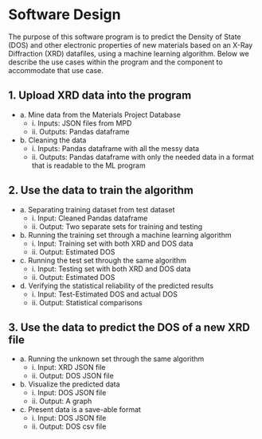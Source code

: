 # Software Design

The purpose of this software program is to predict the Density of State (DOS) and other electronic properties of new materials based on an X-Ray Diffraction (XRD) datafiles, using a machine learning algorithm. Below we describe the use cases within the program and the component to accommodate that use case.

## 1.	Upload XRD data into the program
- a. Mine data from the Materials Project Database
     - i.	Inputs: JSON files from MPD
     - ii.	Outputs: Pandas dataframe
- b. Cleaning the data
     - i.	Inputs: Pandas dataframe with all the messy data
     - ii.	Outputs: Pandas dataframe with only the needed data in a format that is readable to the ML program

## 2.	Use the data to train the algorithm
- a.	Separating training dataset from test dataset
    - i.	Input: Cleaned Pandas dataframe
    - ii. Output: Two separate sets for training and testing
- b.	Running the training set through a machine learning algorithm
    - i.	Input: Training set with both XRD and DOS data
    - ii.	Output: Estimated DOS
- c.	Running the test set through the same algorithm
    - i.	Input: Testing set with both XRD and DOS data
    - ii.	Output: Estimated DOS
- d.	Verifying the statistical reliability of the predicted results
    - i.	Input: Test-Estimated DOS and actual DOS
    - ii.	Output: Statistical comparisons

## 3.	Use the data to predict the DOS of a new XRD file
- a.	Running the unknown set through the same algorithm
    - i.	Input: XRD JSON file
    - ii.	Output: DOS JSON file
- b.	Visualize the predicted data
    - i.	Input: DOS JSON file
    - ii.	Output: A graph
- c.	Present data is a save-able format
    - i.	Input: DOS JSON file
    - ii.	Output: DOS csv file
